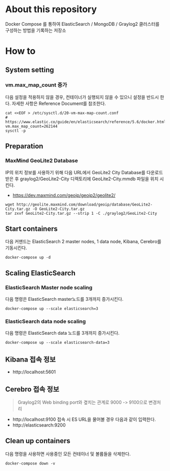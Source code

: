# About this repository
Docker Compose 를 통하여 ElasticSearch / MongoDB / Graylog2 클러스터를 구성하는 방법을 기록하는 저장소

# How to

## System setting
### vm.max_map_count 증가
다음 설정을 적용하지 않을 경우, 컨테이너가 실행되지 않을 수 있으니 설정을 반드시 한다.
자세한 사항은 Reference Document를 참조한다.
```
cat <<EOF > /etc/sysctl.d/20-vm-max-map-count.conf 
# https://www.elastic.co/guide/en/elasticsearch/reference/5.6/docker.html
vm.max_map_count=262144
sysctl -p
```

## Preparation
### MaxMind GeoLite2 Database

IP의 위치 정보를 사용하기 위해 다음 URL에서 GeoLite2 City Database를 다운로드 받은 후 graylog2/GeoLite2-City 디렉토리에
GeoLite2-City.mmdb 파일을 위치 시킨다.

* https://dev.maxmind.com/geoip/geoip2/geolite2/

```
wget http://geolite.maxmind.com/download/geoip/database/GeoLite2-City.tar.gz -O GeoLite2-City.tar.gz
tar zxvf GeoLite2-City.tar.gz --strip 1 -C ./graylog2/GeoLite2-City
```

## Start containers
다음 커맨드는 ElasticSearch 2 master nodes, 1 data node, Kibana, Cerebro를 기동시킨다.
```
docker-compose up -d
```

## Scaling ElasticSearch
### ElasticSearch Master node scaling
다음 명령은 ElasticSearch master노드를 3개까지 증가시킨다.
```
docker-compose up --scale elasticsearch=3
```
### ElasticSearch data node scaling
다음 명령은 ElasticSearch data 노드를 3개까지 증가시킨다.
```
docker-compose up --scale elasticsearch-data=3
```
## Kibana 접속 정보
- http://localhost:5601

## Cerebro 접속 정보
> Graylog2의 Web binding port와 곂치는 관계로 9000 -> 9100으로 변경처리
- http://localhost:9100
접속 시 ES URL을 물어볼 경우 다음과 같이 입력한다.
- http://elasticsearch:9200

## Clean up containers
다음 명령을 사용하면 사용중인 모든 컨테이너 및 볼륨들을 삭제한다.
```
docker-compose down -v
```
